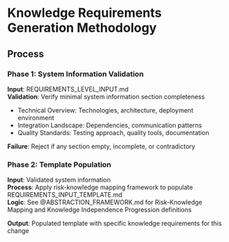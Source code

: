 # Knowledge Requirements Generation Methodology

## Process

### Phase 1: System Information Validation
**Input**: REQUIREMENTS_LEVEL_INPUT.md  
**Validation**: Verify minimal system information section completeness
- Technical Overview: Technologies, architecture, deployment environment
- Integration Landscape: Dependencies, communication patterns  
- Quality Standards: Testing approach, quality tools, documentation

**Failure**: Reject if any section empty, incomplete, or contradictory

### Phase 2: Template Population
**Input**: Validated system information  
**Process**: Apply risk-knowledge mapping framework to populate REQUIREMENTS_INPUT_TEMPLATE.md  
**Logic**: See @ABSTRACTION_FRAMEWORK.md for Risk-Knowledge Mapping and Knowledge Independence Progression definitions

**Output**: Populated template with specific knowledge requirements for this change